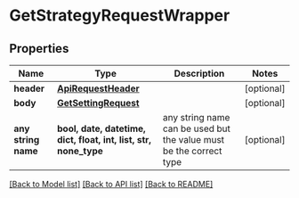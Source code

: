 # GetStrategyRequestWrapper


## Properties
Name | Type | Description | Notes
------------ | ------------- | ------------- | -------------
**header** | [**ApiRequestHeader**](ApiRequestHeader.md) |  | [optional] 
**body** | [**GetSettingRequest**](GetSettingRequest.md) |  | [optional] 
**any string name** | **bool, date, datetime, dict, float, int, list, str, none_type** | any string name can be used but the value must be the correct type | [optional]

[[Back to Model list]](../README.md#documentation-for-models) [[Back to API list]](../README.md#documentation-for-api-endpoints) [[Back to README]](../README.md)


